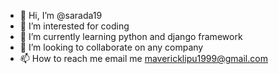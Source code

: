 - 👋 Hi, I’m @sarada19
- 👀 I’m interested for coding
- 🌱 I’m currently learning python and django framework
- 💞️ I’m looking to collaborate on any company
- 📫 How to reach me email me mavericklipu1999@gmail.com

<!---
sarada19/sarada19 is a ✨ special ✨ repository because its `README.md` (this file) appears on your GitHub profile.
You can click the Preview link to take a look at your changes.
--->
